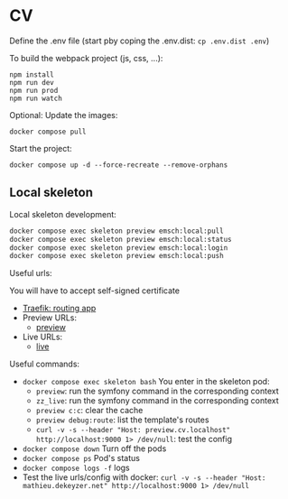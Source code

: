 # CV

Define the .env file (start pby coping the .env.dist: `cp .env.dist .env`)

To build the webpack project (js, css, ...):

```console
npm install
npm run dev
npm run prod
npm run watch
```

Optional: Update the images:

```console
docker compose pull
```

Start the project:

```console
docker compose up -d --force-recreate --remove-orphans
```

## Local skeleton

Local skeleton development:

```bash
docker compose exec skeleton preview emsch:local:pull
docker compose exec skeleton preview emsch:local:status
docker compose exec skeleton preview emsch:local:login
docker compose exec skeleton preview emsch:local:push
```



Useful urls:

You will have to accept self-signed certificate

- [Traefik: routing app](http://localhost:8888/dashboard/#/)
- Preview URLs:
    - [preview](https://preview.cv.localhost/)
- Live URLs:
    - [live](https://live.cv.localhost/)

Useful commands:

- `docker compose exec skeleton bash` You enter in the skeleton pod:
    - `preview`: run the symfony command in the corresponding context
    - `zz_live`: run the symfony command in the corresponding context
    - `preview c:c`: clear the cache
    - `preview debug:route`: list the template's routes
    - `curl -v -s --header "Host: preview.cv.localhost" http://localhost:9000 1> /dev/null`: test the config
- `docker compose down` Turn off the pods
- `docker compose ps` Pod's status
- `docker compose logs -f` logs
- Test the live urls/config with docker: `curl -v -s --header "Host: mathieu.dekeyzer.net" http://localhost:9000 1> /dev/null`

